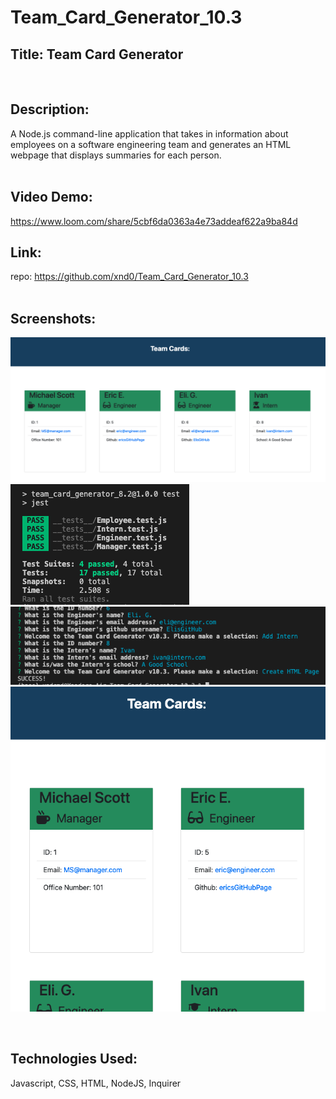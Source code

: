 # Team_Card_Generator_10.3

## Title: Team Card Generator
<br>

## Description:
A Node.js command-line application that takes in information about employees on a software engineering team and generates an HTML webpage that displays summaries for each person.
<br><br>

## Video Demo: <br>
https://www.loom.com/share/5cbf6da0363a4e73addeaf622a9ba84d

## Link: <br>
repo: https://github.com/xnd0/Team_Card_Generator_10.3
<br><br>

## Screenshots:
![View of Generated HTML desktop](TCG_Flat.png)
![Pass Tests](TCG_tests.png)
![Creating Team Cards](TCG_node.png)
![View of Generated HTML mobile](TCG_Block.png)

<br>

## Technologies Used:
Javascript, CSS, HTML, NodeJS, Inquirer